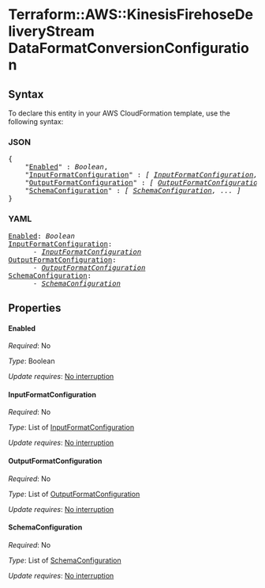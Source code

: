 # Terraform::AWS::KinesisFirehoseDeliveryStream DataFormatConversionConfiguration

## Syntax

To declare this entity in your AWS CloudFormation template, use the following syntax:

### JSON

<pre>
{
    "<a href="#enabled" title="Enabled">Enabled</a>" : <i>Boolean</i>,
    "<a href="#inputformatconfiguration" title="InputFormatConfiguration">InputFormatConfiguration</a>" : <i>[ <a href="dataformatconversionconfiguration-inputformatconfiguration.md">InputFormatConfiguration</a>, ... ]</i>,
    "<a href="#outputformatconfiguration" title="OutputFormatConfiguration">OutputFormatConfiguration</a>" : <i>[ <a href="dataformatconversionconfiguration-outputformatconfiguration.md">OutputFormatConfiguration</a>, ... ]</i>,
    "<a href="#schemaconfiguration" title="SchemaConfiguration">SchemaConfiguration</a>" : <i>[ <a href="dataformatconversionconfiguration-schemaconfiguration.md">SchemaConfiguration</a>, ... ]</i>
}
</pre>

### YAML

<pre>
<a href="#enabled" title="Enabled">Enabled</a>: <i>Boolean</i>
<a href="#inputformatconfiguration" title="InputFormatConfiguration">InputFormatConfiguration</a>: <i>
      - <a href="dataformatconversionconfiguration-inputformatconfiguration.md">InputFormatConfiguration</a></i>
<a href="#outputformatconfiguration" title="OutputFormatConfiguration">OutputFormatConfiguration</a>: <i>
      - <a href="dataformatconversionconfiguration-outputformatconfiguration.md">OutputFormatConfiguration</a></i>
<a href="#schemaconfiguration" title="SchemaConfiguration">SchemaConfiguration</a>: <i>
      - <a href="dataformatconversionconfiguration-schemaconfiguration.md">SchemaConfiguration</a></i>
</pre>

## Properties

#### Enabled

_Required_: No

_Type_: Boolean

_Update requires_: [No interruption](https://docs.aws.amazon.com/AWSCloudFormation/latest/UserGuide/using-cfn-updating-stacks-update-behaviors.html#update-no-interrupt)

#### InputFormatConfiguration

_Required_: No

_Type_: List of <a href="dataformatconversionconfiguration-inputformatconfiguration.md">InputFormatConfiguration</a>

_Update requires_: [No interruption](https://docs.aws.amazon.com/AWSCloudFormation/latest/UserGuide/using-cfn-updating-stacks-update-behaviors.html#update-no-interrupt)

#### OutputFormatConfiguration

_Required_: No

_Type_: List of <a href="dataformatconversionconfiguration-outputformatconfiguration.md">OutputFormatConfiguration</a>

_Update requires_: [No interruption](https://docs.aws.amazon.com/AWSCloudFormation/latest/UserGuide/using-cfn-updating-stacks-update-behaviors.html#update-no-interrupt)

#### SchemaConfiguration

_Required_: No

_Type_: List of <a href="dataformatconversionconfiguration-schemaconfiguration.md">SchemaConfiguration</a>

_Update requires_: [No interruption](https://docs.aws.amazon.com/AWSCloudFormation/latest/UserGuide/using-cfn-updating-stacks-update-behaviors.html#update-no-interrupt)

